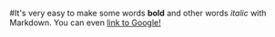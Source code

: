 #It's very easy to make some words **bold** and other words *italic* with Markdown. You can even [link to Google!](http://google.com)
